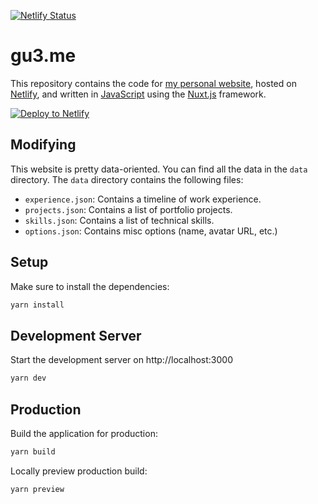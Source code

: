 [![Netlify Status](https://api.netlify.com/api/v1/badges/17a8cef7-0bc1-48e9-bf6f-8d4c5aa2ce65/deploy-status)](https://app.netlify.com/sites/unishadowgames/deploys)


# gu3.me

This repository contains the code for [my personal website](https://alex.gu3.me/), hosted on [Netlify](https://www.netlify.com/), and written in [JavaScript](https://www.javascript.com/) using the [Nuxt.js](https://nuxtjs.org/) framework.

<a href="https://app.netlify.com/start/deploy?repository=https://github.com/xezno/gu3.me">
    <img src="https://www.netlify.com/img/deploy/button.svg" alt="Deploy to Netlify">
</a>

## Modifying

This website is pretty data-oriented. You can find all the data in the `data` directory. The `data` directory contains the following files:
- `experience.json`: Contains a timeline of work experience.
- `projects.json`: Contains a list of portfolio projects.
- `skills.json`: Contains a list of technical skills.
- `options.json`: Contains misc options (name, avatar URL, etc.)

## Setup

Make sure to install the dependencies:

```bash
yarn install
```

## Development Server

Start the development server on http://localhost:3000

```bash
yarn dev
```

## Production

Build the application for production:

```bash
yarn build
```

Locally preview production build:

```bash
yarn preview
```
